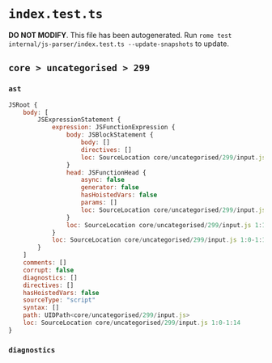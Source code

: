 # `index.test.ts`

**DO NOT MODIFY**. This file has been autogenerated. Run `rome test internal/js-parser/index.test.ts --update-snapshots` to update.

## `core > uncategorised > 299`

### `ast`

```javascript
JSRoot {
	body: [
		JSExpressionStatement {
			expression: JSFunctionExpression {
				body: JSBlockStatement {
					body: []
					directives: []
					loc: SourceLocation core/uncategorised/299/input.js 1:11-1:13
				}
				head: JSFunctionHead {
					async: false
					generator: false
					hasHoistedVars: false
					params: []
					loc: SourceLocation core/uncategorised/299/input.js 1:9-1:11
				}
				loc: SourceLocation core/uncategorised/299/input.js 1:1-1:13
			}
			loc: SourceLocation core/uncategorised/299/input.js 1:0-1:14
		}
	]
	comments: []
	corrupt: false
	diagnostics: []
	directives: []
	hasHoistedVars: false
	sourceType: "script"
	syntax: []
	path: UIDPath<core/uncategorised/299/input.js>
	loc: SourceLocation core/uncategorised/299/input.js 1:0-1:14
}
```

### `diagnostics`

```

```
